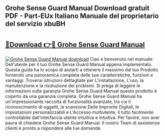 ## Grohe Sense Guard Manual Download gratuit PDF - Part-EUx Italiano Manuale del proprietario del servizio xbuBH

# <h2><a href="http://dfcx2io.blite.top/?on=Grohe+Sense+Guard+Manual">🔗Download 👉🔴 Grohe Sense Guard Manual</a></h2>

[![Grohe Sense Guard Manual download](https://i.imgur.com/lujVjoI.png)](http://dfcx2io.blite.top/?on=Grohe+Sense+Guard+Manual)
Ciao e benvenuto nel manuale Dell'utente per il tuo Grohe Sense Guard Manual appena implementato. Questa guida ha lo scopo di aiutarti a ottenere il massimo dal tuo Prodotto fornendo una panoramica completa delle sue caratteristiche, funzioni e vantaggi. Troverai istruzioni dettagliate per L'installazione, L'uso, la manutenzione e la risoluzione dei problemi. Si prega di leggere le informazioni sulla garanzia Grohe Sense Guard Manual questo prodotto è coperto da una garanzia completa. Grohe Sense Guard Manual ha un'impressionante raccolta di funzionalità avanzate, tra cui il riconoscimento di oggetti, la scansione Delle Impronte Digitali, le impostazioni personalizzabili e L'Accesso multiutente, il tutto facilmente controllabile dall'interfaccia utente intuitiva e intuitiva. Per favore, non aver paura di chiedere Grohe Sense Guard Manual. Il nostro Team di assistenza clienti è pronto a rispondere alle tue domande.
